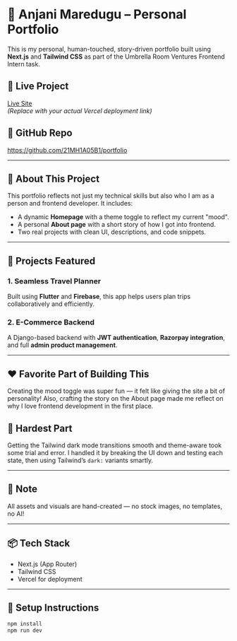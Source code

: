 # 🌟 Anjani Maredugu – Personal Portfolio

This is my personal, human-touched, story-driven portfolio built using **Next.js** and **Tailwind CSS** as part of the Umbrella Room Ventures Frontend Intern task.

## 🚀 Live Project

[Live Site](https://your-vercel-link.vercel.app)  
*(Replace with your actual Vercel deployment link)*

## 📁 GitHub Repo

https://github.com/21MH1A05B1/portfolio

---

## 🔧 About This Project

This portfolio reflects not just my technical skills but also who I am as a person and frontend developer. It includes:

- A dynamic **Homepage** with a theme toggle to reflect my current "mood".
- A personal **About page** with a short story of how I got into frontend.
- Two real projects with clean UI, descriptions, and code snippets.

---

## 📌 Projects Featured

### 1. Seamless Travel Planner
Built using **Flutter** and **Firebase**, this app helps users plan trips collaboratively and efficiently.

### 2. E-Commerce Backend
A Django-based backend with **JWT authentication**, **Razorpay integration**, and full **admin product management**.

---

## ❤️ Favorite Part of Building This

Creating the mood toggle was super fun — it felt like giving the site a bit of personality! Also, crafting the story on the About page made me reflect on why I love frontend development in the first place.

## 🤯 Hardest Part

Getting the Tailwind dark mode transitions smooth and theme-aware took some trial and error. I handled it by breaking the UI down and testing each state, then using Tailwind’s `dark:` variants smartly.

---

## 📸 Note

All assets and visuals are hand-created — no stock images, no templates, no AI!

---

## 📦 Tech Stack

- Next.js (App Router)
- Tailwind CSS
- Vercel for deployment

---

## 🧩 Setup Instructions

```bash
npm install
npm run dev
